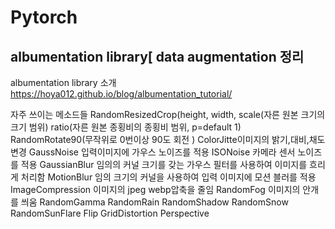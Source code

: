 # Pytorch

## albumentation library[ data augmentation 정리

albumentation library 소개 
https://hoya012.github.io/blog/albumentation_tutorial/

자주 쓰이는 메소드들 
RandomResizedCrop(height, width, scale(자른 원본 크기의 크기 범위) ratio(자른 원본 종횡비의 종횡비 범위, p=default 1) 
RandomRotate90(무작위로 0번이상 90도 회전 )
ColorJitte이미지의 밝기,대비,채도 변경 
GaussNoise 입력이미지에 가우스 노이즈를 적용 
ISONoise 카메라 센서 노이즈를 적용 
GaussianBlur 임의의 커널 크기를 갖는 가우스 필터를 사용하여 이미지를 흐리게 처리함 
MotionBlur 임의 크기의 커널을 사용하여 입력 이미지에 모션 블러를 적용 
ImageCompression 이미지의 jpeg webp압축을 줄임 
RandomFog 이미지의 안개를 씌움 
RandomGamma
RandomRain
RandomShadow
RandomSnow
RandomSunFlare
Flip
GridDistortion
Perspective
